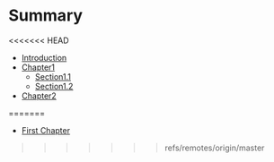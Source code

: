 # Summary

<<<<<<< HEAD
* [Introduction](README.md)
* [Chapter1](chapter1/README.md)
    * [Section1.1](chapter1/section1.1.md)
    * [Section1.2](chapter1/section1.2.md)
* [Chapter2](chapter2/README.md)

=======
* [First Chapter](chapter1.md)
>>>>>>> refs/remotes/origin/master
